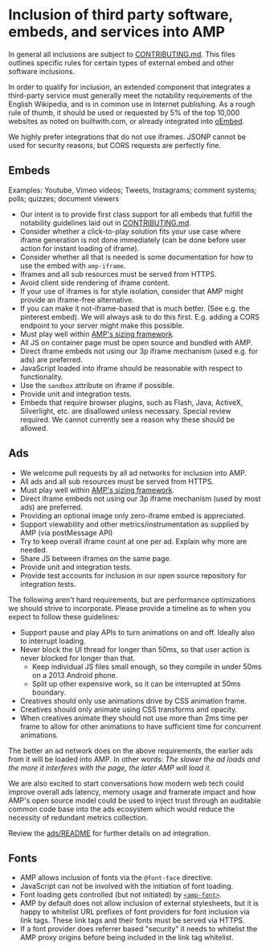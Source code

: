 # Inclusion of third party software, embeds, and services into AMP

In general all inclusions are subject to [CONTRIBUTING.md](../CONTRIBUTING.md).  This files outlines specific rules for certain types of external embed and other software inclusions.

In order to qualify for inclusion, an extended component that integrates a third-party service must generally meet the notability requirements of the English Wikipedia, and is in common use in Internet publishing.  As a rough rule of thumb, it should be used or requested by 5% of the top 10,000 websites as noted on builtwith.com, or already integrated into [oEmbed](http://oembed.com/).

We highly prefer integrations that do not use iframes. JSONP cannot be used for security reasons, but CORS requests are perfectly fine.

## Embeds

Examples: Youtube, Vimeo videos; Tweets, Instagrams; comment systems; polls; quizzes; document viewers

- Our intent is to provide first class support for all embeds that fulfill the notability guidelines laid out in [CONTRIBUTING.md](../CONTRIBUTING.md).
- Consider whether a click-to-play solution fits your use case where iframe generation is not done immediately (can be done before user action for instant loading of iframe).
- Consider whether all that is needed is some documentation for how to use the embed with `amp-iframe`.
- Iframes and all sub resources must be served from HTTPS.
- Avoid client side rendering of iframe content.
- If your use of iframes is for style isolation, consider that AMP might provide an iframe-free alternative.
- If you can make it not-iframe-based that is much better. (See e.g. the pinterest embed). We will always ask to do this first. E.g. adding a CORS endpoint to your server might make this possible.
- Must play well within [AMP's sizing framework](https://github.com/ampproject/amphtml/blob/master/spec/amp-html-layout.md).
- All JS on container page must be open source and bundled with AMP.
- Direct iframe embeds not using our 3p iframe mechanism (used e.g. for ads) are preferred.
- JavaScript loaded into iframe should be reasonable with respect to functionality.
- Use the `sandbox` attribute on iframe if possible.
- Provide unit and integration tests.
- Embeds that require browser plugins, such as Flash, Java, ActiveX, Silverlight, etc. are disallowed unless necessary. Special review required. We cannot currently see a reason why these should be allowed.

## Ads

- We welcome pull requests by all ad networks for inclusion into AMP.
- All ads and all sub resources must be served from HTTPS.
- Must play well within [AMP's sizing framework](https://github.com/ampproject/amphtml/blob/master/spec/amp-html-layout.md).
- Direct iframe embeds not using our 3p iframe mechanism (used by most ads) are preferred.
- Providing an optional image only zero-iframe embed is appreciated.
- Support viewability and other metrics/instrumentation as supplied by AMP (via postMessage API)
- Try to keep overall iframe count at one per ad. Explain why more are needed.
- Share JS between iframes on the same page.
- Provide unit and integration tests.
- Provide test accounts for inclusion in our open source repository for integration tests.

The following aren't hard requirements, but are performance optimizations we should strive to incorporate. Please provide a timeline as to when you expect to follow these guidelines:

- Support pause and play APIs to turn animations on and off. Ideally also to interrupt loading.
- Never block the UI thread for longer than 50ms, so that user action is never blocked for longer than that.
  - Keep individual JS files small enough, so they compile in under 50ms on a 2013 Android phone.
  - Split up other expensive work, so it can be interrupted at 50ms boundary.
- Creatives should only use animations drive by CSS animation frame.
- Creatives should only animate using CSS transforms and opacity.
- When creatives animate they should not use more than 2ms time per frame to allow for other animations to have sufficient time for concurrent animations.

The better an ad network does on the above requirements, the earlier ads from it will be loaded into AMP. In other words: *The slower the ad loads and the more it interferes with the page, the later AMP will load it.*

We are also excited to start conversations how modern web tech could improve overall ads latency, memory usage and framerate impact and how AMP's open source model could be used to inject trust through an auditable common code base into the ads ecosystem which would reduce the necessity of redundant metrics collection.

Review the [ads/README](../ads/README.md) for further details on ad integration.

## Fonts

- AMP allows inclusion of fonts via the `@font-face` directive.
- JavaScript can not be involved with the initiation of font loading.
- Font loading gets controlled (but not initiated) by [`<amp-font>`](https://github.com/ampproject/amphtml/issues/648).
- AMP by default does not allow inclusion of external stylesheets, but it is happy to whitelist URL prefixes of font providers for font inclusion via link tags. These link tags and their fonts must be served via HTTPS.
- If a font provider does referrer based "security" it needs to whitelist the AMP proxy origins before being included in the link tag whitelist.

